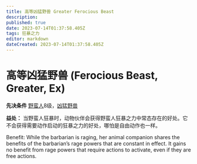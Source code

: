 ```yaml
---
title: 高等凶猛野兽 Greater Ferocious Beast
description: 
published: true
date: 2023-07-14T01:37:58.405Z
tags: 狂暴之力
editor: markdown
dateCreated: 2023-07-14T01:37:58.405Z
---
```


# 高等凶猛野兽 (Ferocious Beast, Greater, Ex)

**先决条件** [野蛮人](/野蛮人)8级，[凶猛野兽](/狂暴之力/凶猛野兽)

**益处：** 当野蛮人狂暴时，动物伙伴会获得野蛮人狂暴之力中常态存在的好处。它不会获得需要动作启动的狂暴之力的好处，哪怕是自由动作也一样。

Benefit: While the barbarian is raging, her animal companion shares the benefits of the barbarian’s rage powers that are constant in effect. It gains no benefit from rage powers that require actions to activate, even if they are free actions.